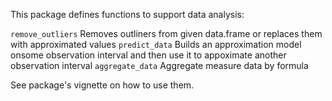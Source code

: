 This package defines functions to support data analysis:

```remove_outliers```   Removes outliners from given data.frame or replaces them with approximated values
```predict_data```      Builds an approximation model onsome observation interval and then use it to appoximate another observation interval
```aggregate_data```    Aggregate measure data by formula

See package's vignette on how to use them.
